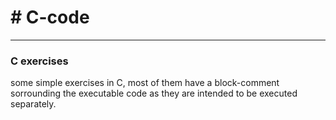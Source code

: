 <h1># C-code</h1>
<hr>
<h3>C exercises</h3>

<p>some simple exercises in C, most of them have a block-comment sorrounding the executable code as they are intended to be executed separately.</p>
